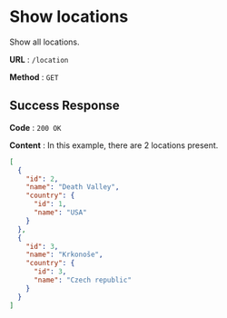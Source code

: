 # Show locations

Show all locations.

**URL** : `/location`

**Method** : `GET`

## Success Response

**Code** : `200 OK`

**Content** : In this example, there are 2 locations present.

```json
[
  {
    "id": 2,
    "name": "Death Valley",
    "country": {
      "id": 1,
      "name": "USA"
    }
  },
  {
    "id": 3,
    "name": "Krkonoše",
    "country": {
      "id": 3,
      "name": "Czech republic"
    }
  }
]
```
